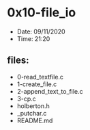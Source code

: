 # 0x10-file_io

* Date: 09/11/2020
* Time: 21:20

## files:

* 0-read_textfile.c
* 1-create_file.c
* 2-append_text_to_file.c
* 3-cp.c
* holberton.h
* _putchar.c
* README.md
